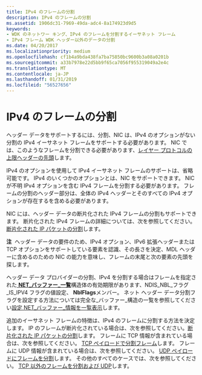```yaml
---
title: IPv4 のフレームの分割
description: IPv4 のフレームの分割
ms.assetid: 1906dc31-7969-49da-adc4-8a174923d9d5
keywords:
- WDK のネットワー キング、IPv4 のフレームを分割するイーサネット フレーム
- IPv4 フレーム WDK ヘッダー以外のデータの分割
ms.date: 04/20/2017
ms.localizationpriority: medium
ms.openlocfilehash: cf1b4a9bda438fa7ba75850bc9600b3a08a0201b
ms.sourcegitcommit: a33b7978e22d5bb9f65ca7056f955319049a2e4c
ms.translationtype: MT
ms.contentlocale: ja-JP
ms.lasthandoff: 01/31/2019
ms.locfileid: "56527656"
---
```

# <a name="splitting-ipv4-frames"></a>IPv4 のフレームの分割





ヘッダー データをサポートするには、分割、NIC は、IPv4 のオプションがない分割の IPv4 イーサネット フレームをサポートする必要があります。 NIC では、このようなフレームを分割できる必要があります、[レイヤー プロトコルの上限ヘッダーの先頭](splitting-frames-at-the-beginning-of-the-upper-layer-protocol-headers.md)します。

IPv4 のオプションを使用して IPv4 イーサネット フレームのサポートは、省略可能です。 IPv4 のいくつかのオプションとは、NIC をサポートできます。 NIC が不明 IPv4 オプションを含む IPv4 フレームを分割する必要があります。 フレームの分割のヘッダー部分は、全体の IPv4 ヘッダーとそのすべての IPv4 オプションが存在するを含める必要があります。

NIC には、ヘッダー データの断片化された IPv4 フレームの分割もサポートできます。 断片化された IPv4 フレームの詳細については、次を参照してください。[断片化された IP パケットの分割](splitting-fragmented-ip-frames.md)します。

**注**  ヘッダー データの要件のため、IPv4 オプション、IPv6 拡張ヘッダーまたは TCP オプションをサポートしている要素を認識、その長さを決定、MDL ヘッダーに含めるのための NIC の能力を意味し、フレームの末尾と次の要素の先頭を探します。

 

ヘッダー データ プロバイダーの分割、IPv4 を分割する場合はフレームを指定された[ **NET\_バッファー\_一覧**](https://msdn.microsoft.com/library/windows/hardware/ff568388)構造体の有効期限があります、NDIS\_NBL\_フラグ\_IS\_IPV4 フラグの値設定、 **NblFlags**メンバー。 ネット ヘッダー データ分割フラグを設定する方法については完全な\_バッファー\_構造の一覧を参照してください[設定 NET\_バッファー\_情報を一覧表示](setting-net-buffer-list-information.md)します。

追加のイーサネット フレームの特徴は、IPv4 のフレームに分割する方法を決定します。 IP のフレームが断片化されている場合は、次を参照してください。[断片化された IP パケットの分割](splitting-fragmented-ip-frames.md)します。 フレームに TCP 情報が含まれている場合は、次を参照してください。 [TCP ペイロードで分割フレーム](splitting-frames-at-the-tcp-payload.md)します。 フレームに UDP 情報が含まれている場合は、次を参照してください。 [UDP ペイロードにフレームを分割](splitting-frames-at-the-udp-payload.md)します。 その他のすべてのケースでは、次を参照してください。 [TCP 以外のフレームを分割および UDP](splitting-frames-other-than-tcp-and-udp.md)します。

 

 





